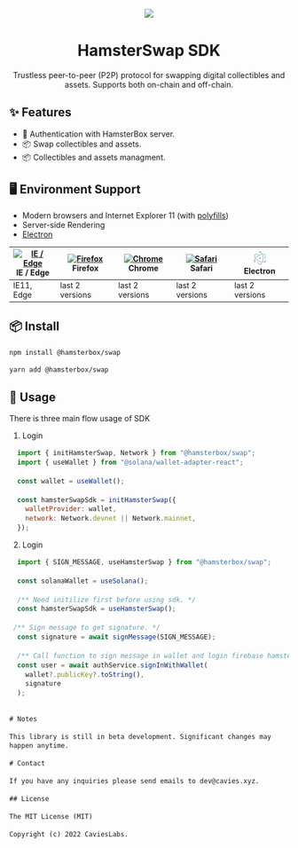 <p align="center">
  <a href="https://ant.design">
    <img width="200" src="https://cavies.notion.site/image/https%3A%2F%2Fs3-us-west-2.amazonaws.com%2Fsecure.notion-static.com%2Fb8137141-b625-433f-9825-8f4bc3591b23%2FUntitled.png?id=bbd2917c-7ea4-4df6-9f70-f5d3c433e44c&table=block&spaceId=4b980001-ecea-4d73-93d4-792b10d7fa1a&width=2000&userId=&cache=v2">
  </a>
</p>

<h1 align="center">HamsterSwap SDK</h1>

<div align="center">

Trustless peer-to-peer (P2P) protocol for swapping digital collectibles and assets.
Supports both on-chain and off-chain.

</div>

## ✨ Features

- 🌈 Authentication with HamsterBox server.
- 📦 Swap collectibles and assets.
- 📦 Collectibles and assets managment.

## 🖥 Environment Support

- Modern browsers and Internet Explorer 11 (with [polyfills](https://stackoverflow.com/questions/57020976/polyfills-in-2019-for-ie11))
- Server-side Rendering
- [Electron](https://www.electronjs.org/)

| [<img src="https://raw.githubusercontent.com/alrra/browser-logos/master/src/edge/edge_48x48.png" alt="IE / Edge" width="24px" height="24px" />](http://godban.github.io/browsers-support-badges/)<br>IE / Edge | [<img src="https://raw.githubusercontent.com/alrra/browser-logos/master/src/firefox/firefox_48x48.png" alt="Firefox" width="24px" height="24px" />](http://godban.github.io/browsers-support-badges/)<br>Firefox | [<img src="https://raw.githubusercontent.com/alrra/browser-logos/master/src/chrome/chrome_48x48.png" alt="Chrome" width="24px" height="24px" />](http://godban.github.io/browsers-support-badges/)<br>Chrome | [<img src="https://raw.githubusercontent.com/alrra/browser-logos/master/src/safari/safari_48x48.png" alt="Safari" width="24px" height="24px" />](http://godban.github.io/browsers-support-badges/)<br>Safari | [<img src="https://raw.githubusercontent.com/alrra/browser-logos/master/src/electron/electron_48x48.png" alt="Electron" width="24px" height="24px" />](http://godban.github.io/browsers-support-badges/)<br>Electron |
| -------------------------------------------------------------------------------------------------------------------------------------------------------------------------------------------------------------- | ---------------------------------------------------------------------------------------------------------------------------------------------------------------------------------------------------------------- | ------------------------------------------------------------------------------------------------------------------------------------------------------------------------------------------------------------ | ------------------------------------------------------------------------------------------------------------------------------------------------------------------------------------------------------------ | -------------------------------------------------------------------------------------------------------------------------------------------------------------------------------------------------------------------- |
| IE11, Edge                                                                                                                                                                                                     | last 2 versions                                                                                                                                                                                                  | last 2 versions                                                                                                                                                                                              | last 2 versions                                                                                                                                                                                              | last 2 versions                                                                                                                                                                                                      |

## 📦 Install

```bash
npm install @hamsterbox/swap
```

```bash
yarn add @hamsterbox/swap
```

## 🔨 Usage


There is three main flow usage of SDK

1. Login

```jsx
  import { initHamsterSwap, Network } from "@hamsterbox/swap";
  import { useWallet } from "@solana/wallet-adapter-react";

  const wallet = useWallet();

  const hamsterSwapSdk = initHamsterSwap({
    walletProvider: wallet,
    network: Network.devnet || Network.mainnet,
  });

```


2. Login

```jsx
  import { SIGN_MESSAGE, useHamsterSwap } from "@hamsterbox/swap";

  const solanaWallet = useSolana();

  /** Need initilize first before using sdk. */
  const hamsterSwapSdk = useHamsterSwap();

 /** Sign message to get signature. */
  const signature = await signMessage(SIGN_MESSAGE);

  /** Call function to sign message in wallet and login firebase hamsterbox server. */
  const user = await authService.signInWithWallet(
    wallet?.publicKey?.toString(),
    signature
  );

```

```

# Notes

This library is still in beta development. Significant changes may happen anytime.

# Contact

If you have any inquiries please send emails to dev@cavies.xyz.

## License
 
The MIT License (MIT)

Copyright (c) 2022 CaviesLabs.
